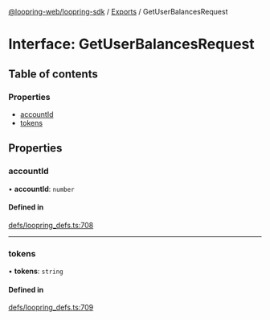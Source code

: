 [@loopring-web/loopring-sdk](../README.md) / [Exports](../modules.md) / GetUserBalancesRequest

# Interface: GetUserBalancesRequest

## Table of contents

### Properties

- [accountId](GetUserBalancesRequest.md#accountid)
- [tokens](GetUserBalancesRequest.md#tokens)

## Properties

### accountId

• **accountId**: `number`

#### Defined in

[defs/loopring_defs.ts:708](https://github.com/Loopring/loopring_sdk/blob/29b8a2c/src/defs/loopring_defs.ts#L708)

___

### tokens

• **tokens**: `string`

#### Defined in

[defs/loopring_defs.ts:709](https://github.com/Loopring/loopring_sdk/blob/29b8a2c/src/defs/loopring_defs.ts#L709)

